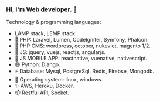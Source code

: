 ### Hi, I'm Web developer. 👋

Technology & programming languages:
- LAMP stack, LEMP stack.
- 🔭 PHP: Laravel, Lumen, CodeIgniter, Symfony, Phalcon.
- 🌱 PHP CMS: wordpress, october, nukeviet, magento 1/2.
- 👯 JS: jquery, vuejs, reactjs, angularjs.
- 💬 JS MOBILE APP: reactnative, vuenative, nativescript.
- 😄 Python: Django.
- ⚡ Database: Mysql, PostgreSql, Redis, Firebse, Mongodb.
- 👋 Operating system: linux, windows.
- ✨ AWS, Heroku, Docker.
- 📫 Restful API, Socket.

